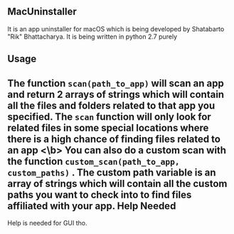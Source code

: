 MacUninstaller
-------------
It is an app uninstaller for macOS which is being developed by Shatabarto "Rik" Bhattacharya. It is being written in python 2.7 purely

Usage
-----
The function `scan(path_to_app)` will scan an app and return 2 arrays of strings which will contain all the files and folders related to that app you specified. The `scan` function will only look for related files in some special locations where there is a high chance of finding files related to an app <\b>
</b>
You can also do a custom scan with the function `custom_scan(path_to_app, custom_paths)` . The custom path variable is an array of strings which will contain all the custom paths you want to check into to find files affiliated with your app.
Help Needed
-----------
Help is needed for GUI tho.

